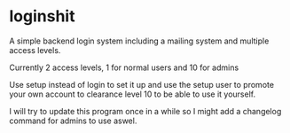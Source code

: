 # loginshit

A simple backend login system including a mailing system and multiple access levels.

Currently 2 access levels, 1 for normal users and 10 for admins

Use setup instead of login to set it up and use the setup user to promote your own account to clearance level 10 to be able to use it yourself.

I will try to update this program once in a while so I might add a changelog command for admins to use aswel.